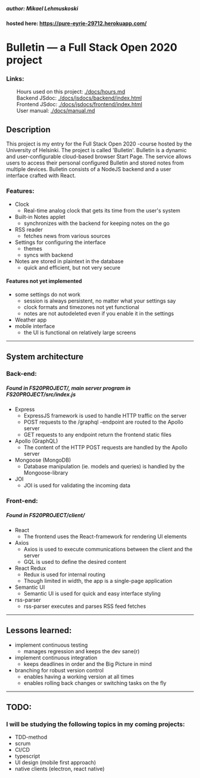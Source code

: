 ##### author: Mikael Lehmuskoski <br />
#### hosted here: https://pure-eyrie-29712.herokuapp.com/


# Bulletin ⁠— a Full Stack Open 2020 project<br />

### Links:
&emsp;&emsp;Hours used on this project: [./docs/hours.md](./docs/hours.md)<br />
&emsp;&emsp;Backend JSdoc: [./docs/jsdocs/backend/index.html](./docs/jsdocs/backend/index.html)<br /> 
&emsp;&emsp;Frontend JSdoc: [./docs/jsdocs/frontend/index.html](./docs/jsdocs/frontend/index.html)<br />
&emsp;&emsp;User manual: [./docs/manual.md](./docs/manual.md)<br />

## Description

  This project is my entry for the Full Stack Open 2020 -course hosted by the University of Helsinki. The project is called 'Bulletin'. Bulletin is a dynamic and user-configurable cloud-based browser Start Page. The service allows users to access their personal configured Bulletin and stored notes from multiple devices. Bulletin consists of a NodeJS backend and a user interface crafted with React.

### Features:
  * Clock
    * Real-time analog clock that gets its time from the user's system
  * Built-in Notes applet
    * synchronizes with the backend for keeping notes on the go
  * RSS reader
    * fetches news from various sources 
  * Settings for configuring the interface
    * themes
    * syncs with backend
  * Notes are stored in plaintext in the database
    * quick and efficient, but not very secure

#### Features not yet implemented
  * some settings do not work
    * session is always persistent, no matter what your settings say
    * clock formats and timezones not yet functional
    * notes are not autodeleted even if you enable it in the settings
  * Weather app
  * mobile interface
    * the UI is functional on relatively large screens

- - - 

## System architecture

### Back-end: 
##### Found in FS20PROJECT/, main server program in FS20PROJECT/src/index.js 

  * Express  
    * ExpressJS framework is used to handle HTTP traffic on the server
    * POST requests to the /graphql -endpoint are routed to the Apollo server
    * GET requests to any endpoint return the frontend static files
  * Apollo (GraphQL)  
    * The content of the HTTP POST requests are handled by the Apollo server 
  * Mongoose (MongoDB)  
    * Database manipulation (ie. models and queries) is handled by the Mongoose-library
  * JOI
    * JOI is used for validating the incoming data 
  
### Front-end: 
##### Found in FS20PROJECT/client/

* React
  * The frontend uses the React-framework for rendering UI elements
* Axios
  * Axios is used to execute communications between the client and the server
  * GQL is used to define the desired content 
* React Redux  
  * Redux is used for internal routing
  * Though limited in width, the app is a single-page application
* Semantic UI
  * Semantic UI is used for quick and easy interface styling
* rss-parser
  * rss-parser executes and parses RSS feed fetches

- - - 
## Lessons learned: 

* implement continuous testing  
  * manages regression and keeps the dev sane(r)
* implement continuous integration 
  * keeps deadlines in order and the Big Picture in mind
* branching for robust version control
  * enables having a working version at all times
  * enables rolling back changes or switching tasks on the fly 

- - - 

## TODO: 

### I will be studying the following topics in my coming projects:
* TDD-method
* scrum 
* CI/CD 
* typescript 
* UI design (mobile first approach) 
* native clients (electron, react native)
